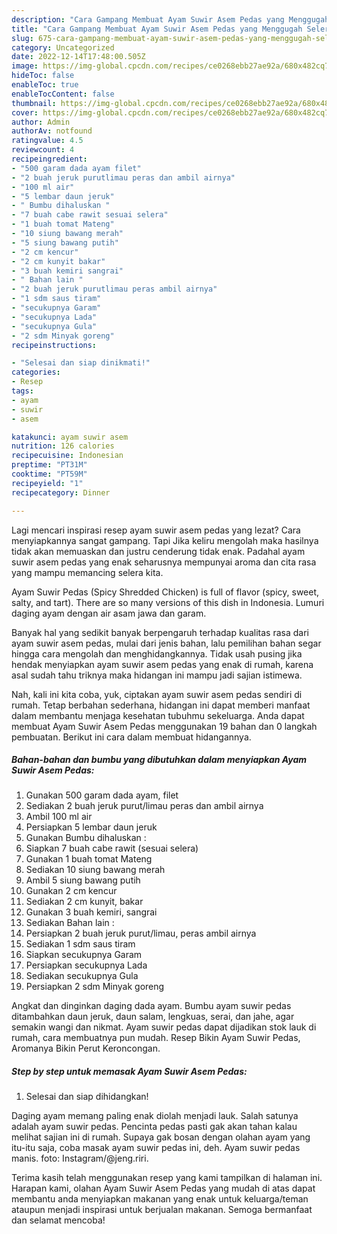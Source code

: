 ```yaml
---
description: "Cara Gampang Membuat Ayam Suwir Asem Pedas yang Menggugah Selera, Buat Buka Puasa Enak"
title: "Cara Gampang Membuat Ayam Suwir Asem Pedas yang Menggugah Selera, Buat Buka Puasa Enak"
slug: 675-cara-gampang-membuat-ayam-suwir-asem-pedas-yang-menggugah-selera-buat-buka-puasa-enak
category: Uncategorized
date: 2022-12-14T17:48:00.505Z
image: https://img-global.cpcdn.com/recipes/ce0268ebb27ae92a/680x482cq70/ayam-suwir-asem-pedas-foto-resep-utama.jpg
hideToc: false
enableToc: true
enableTocContent: false
thumbnail: https://img-global.cpcdn.com/recipes/ce0268ebb27ae92a/680x482cq70/ayam-suwir-asem-pedas-foto-resep-utama.jpg
cover: https://img-global.cpcdn.com/recipes/ce0268ebb27ae92a/680x482cq70/ayam-suwir-asem-pedas-foto-resep-utama.jpg
author: Admin
authorAv: notfound
ratingvalue: 4.5
reviewcount: 4
recipeingredient:
- "500 garam dada ayam filet"
- "2 buah jeruk purutlimau peras dan ambil airnya"
- "100 ml air"
- "5 lembar daun jeruk"
- " Bumbu dihaluskan "
- "7 buah cabe rawit sesuai selera"
- "1 buah tomat Mateng"
- "10 siung bawang merah"
- "5 siung bawang putih"
- "2 cm kencur"
- "2 cm kunyit bakar"
- "3 buah kemiri sangrai"
- " Bahan lain "
- "2 buah jeruk purutlimau peras ambil airnya"
- "1 sdm saus tiram"
- "secukupnya Garam"
- "secukupnya Lada"
- "secukupnya Gula"
- "2 sdm Minyak goreng"
recipeinstructions:

- "Selesai dan siap dinikmati!"
categories:
- Resep
tags:
- ayam
- suwir
- asem

katakunci: ayam suwir asem 
nutrition: 126 calories
recipecuisine: Indonesian
preptime: "PT31M"
cooktime: "PT59M"
recipeyield: "1"
recipecategory: Dinner

---
```



Lagi mencari inspirasi resep ayam suwir asem pedas yang lezat? Cara menyiapkannya sangat gampang. Tapi Jika keliru mengolah maka hasilnya tidak akan memuaskan dan justru cenderung tidak enak. Padahal ayam suwir asem pedas yang enak seharusnya mempunyai aroma dan cita rasa yang mampu memancing selera kita.


Ayam Suwir Pedas (Spicy Shredded Chicken) is full of flavor (spicy, sweet, salty, and tart). There are so many versions of this dish in Indonesia. Lumuri daging ayam dengan air asam jawa dan garam.

Banyak hal yang sedikit banyak berpengaruh terhadap kualitas rasa dari ayam suwir asem pedas, mulai dari jenis bahan, lalu pemilihan bahan segar hingga cara mengolah dan menghidangkannya. Tidak usah pusing jika hendak menyiapkan ayam suwir asem pedas yang enak di rumah, karena asal sudah tahu triknya maka hidangan ini mampu jadi sajian istimewa.


Nah, kali ini kita coba, yuk, ciptakan ayam suwir asem pedas sendiri di rumah. Tetap berbahan sederhana, hidangan ini dapat memberi manfaat dalam membantu menjaga kesehatan tubuhmu sekeluarga. Anda dapat membuat Ayam Suwir Asem Pedas menggunakan 19 bahan dan 0 langkah pembuatan. Berikut ini cara dalam membuat hidangannya.

<!--inarticleads1-->

##### Bahan-bahan dan bumbu yang dibutuhkan dalam menyiapkan Ayam Suwir Asem Pedas:

1. Gunakan 500 garam dada ayam, filet
1. Sediakan 2 buah jeruk purut/limau peras dan ambil airnya
1. Ambil 100 ml air
1. Persiapkan 5 lembar daun jeruk
1. Gunakan  Bumbu dihaluskan :
1. Siapkan 7 buah cabe rawit (sesuai selera)
1. Gunakan 1 buah tomat Mateng
1. Sediakan 10 siung bawang merah
1. Ambil 5 siung bawang putih
1. Gunakan 2 cm kencur
1. Sediakan 2 cm kunyit, bakar
1. Gunakan 3 buah kemiri, sangrai
1. Sediakan  Bahan lain :
1. Persiapkan 2 buah jeruk purut/limau, peras ambil airnya
1. Sediakan 1 sdm saus tiram
1. Siapkan secukupnya Garam
1. Persiapkan secukupnya Lada
1. Sediakan secukupnya Gula
1. Persiapkan 2 sdm Minyak goreng


Angkat dan dinginkan daging dada ayam. Bumbu ayam suwir pedas ditambahkan daun jeruk, daun salam, lengkuas, serai, dan jahe, agar semakin wangi dan nikmat. Ayam suwir pedas dapat dijadikan stok lauk di rumah, cara membuatnya pun mudah. Resep Bikin Ayam Suwir Pedas, Aromanya Bikin Perut Keroncongan. 

<!--inarticleads2-->

##### Step by step untuk memasak Ayam Suwir Asem Pedas:


1. Selesai dan siap dihidangkan!

Daging ayam memang paling enak diolah menjadi lauk. Salah satunya adalah ayam suwir pedas. Pencinta pedas pasti gak akan tahan kalau melihat sajian ini di rumah. Supaya gak bosan dengan olahan ayam yang itu-itu saja, coba masak ayam suwir pedas ini, deh. Ayam suwir pedas manis. foto: Instagram/@jeng.riri. 

Terima kasih telah menggunakan resep yang kami tampilkan di halaman ini. Harapan kami, olahan Ayam Suwir Asem Pedas yang mudah di atas dapat membantu anda menyiapkan makanan yang enak untuk keluarga/teman ataupun menjadi inspirasi untuk berjualan makanan. Semoga bermanfaat dan selamat mencoba!
